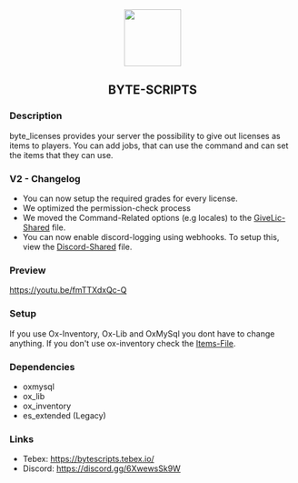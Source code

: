 <div align='center'><img src='https://github.com/Mirrrrrow/byte_licenses/assets/95571243/bd44ecf7-36a0-4ee5-8845-622f436ebacb' width='100rem'/></div>
<div align='center'><h2>BYTE-SCRIPTS</h2></div>

### Description
byte_licenses provides your server the possibility to give out licenses as items to players. You can add jobs, that can use the command and can set the items that they can use.

### V2 - Changelog
- You can now setup the required grades for every license.
- We optimized the permission-check process
- We moved the Command-Related options (e.g locales) to the [GiveLic-Shared](modules/givelic/shared.lua) file.
- You can now enable discord-logging using webhooks. To setup this, view the [Discord-Shared](modules/discord/config.lua) file.

### Preview
https://youtu.be/fmTTXdxQc-Q

### Setup
If you use Ox-Inventory, Ox-Lib and OxMySql you dont have to change anything. If you don't use ox-inventory check the [Items-File](modules/items/server.lua).

### Dependencies
- oxmysql
- ox_lib
- ox_inventory
- es_extended (Legacy)

### Links
- Tebex: https://bytescripts.tebex.io/
- Discord: https://discord.gg/6XwewsSk9W
